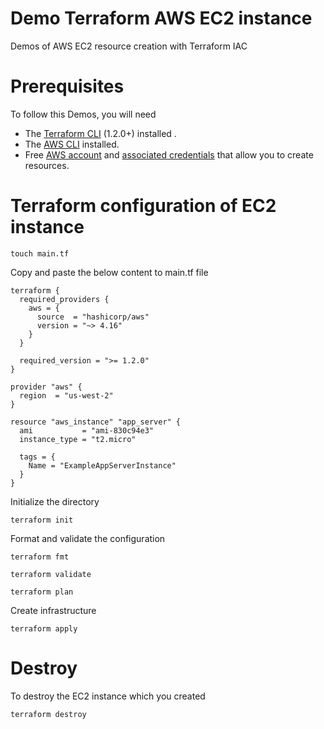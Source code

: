 # Demo Terraform AWS EC2 instance
Demos of AWS EC2 resource creation with Terraform IAC

# Prerequisites
To follow this Demos, you will need

- The [Terraform CLI](https://developer.hashicorp.com/terraform/tutorials/aws-get-started/install-cli) (1.2.0+) installed .
- The [AWS CLI](https://docs.aws.amazon.com/cli/latest/userguide/getting-started-install.html) installed.
- Free [AWS account](https://aws.amazon.com/free) and [associated credentials](https://docs.aws.amazon.com/general/latest/gr/aws-sec-cred-types.html) that allow you to create resources.

# Terraform configuration of EC2 instance
```touch main.tf```

Copy and paste the below content to main.tf file

```
terraform {
  required_providers {
    aws = {
      source  = "hashicorp/aws"
      version = "~> 4.16"
    }
  }

  required_version = ">= 1.2.0"
}

provider "aws" {
  region  = "us-west-2"
}

resource "aws_instance" "app_server" {
  ami           = "ami-830c94e3"
  instance_type = "t2.micro"

  tags = {
    Name = "ExampleAppServerInstance"
  }
}
```

Initialize the directory

```
terraform init
```

Format and validate the configuration

```
terraform fmt
```
```
terraform validate
```
```
terraform plan
```
Create infrastructure

```
terraform apply
```

# Destroy
To destroy the EC2 instance which you created
```
terraform destroy
```
